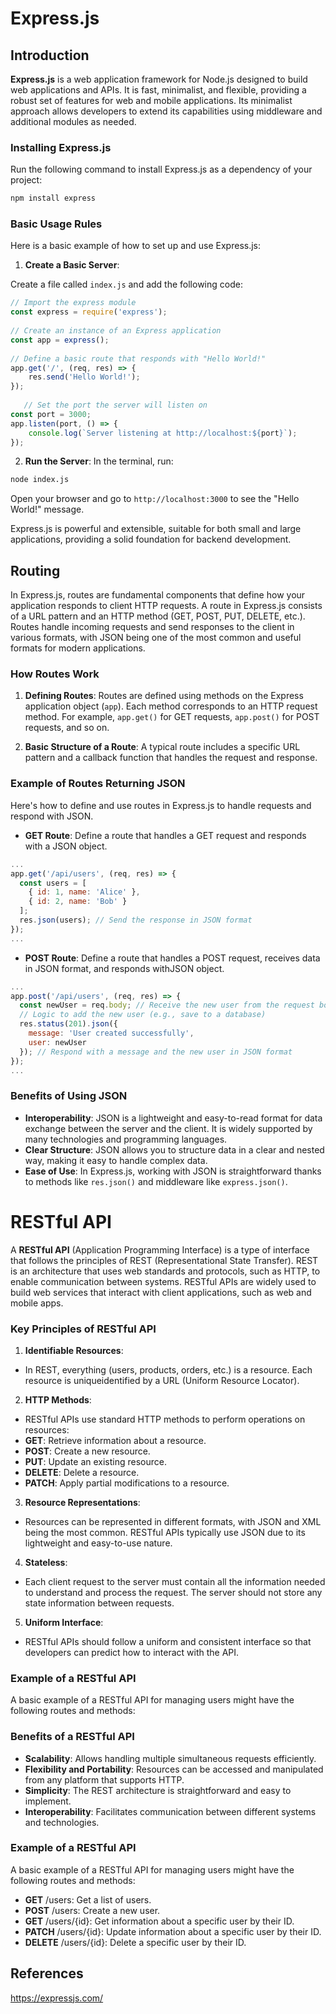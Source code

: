 # Express.js

## Introduction

**Express.js** is a web application framework for Node.js designed to build web applications and APIs. It is fast, minimalist, and flexible, providing a robust set of features for web and mobile applications. Its minimalist approach allows developers to extend its capabilities using middleware and additional modules as needed.

### Installing Express.js

   Run the following command to install Express.js as a dependency of your project:
   ```bash
   npm install express
   ```

### Basic Usage Rules

Here is a basic example of how to set up and use Express.js:

1. **Create a Basic Server**:

Create a file called `index.js` and add the following code:

```javascript
// Import the express module
const express = require('express');
   
// Create an instance of an Express application
const app = express();
   
// Define a basic route that responds with "Hello World!"
app.get('/', (req, res) => {
    res.send('Hello World!');
});
   
   // Set the port the server will listen on
const port = 3000;
app.listen(port, () => {
    console.log(`Server listening at http://localhost:${port}`);
});
```

2. **Run the Server**:
In the terminal, run:
```bash
node index.js
```
Open your browser and go to `http://localhost:3000` to see the "Hello World!" message.

Express.js is powerful and extensible, suitable for both small and large applications, providing a solid foundation for backend development.

## Routing

In Express.js, routes are fundamental components that define how your application responds to client HTTP requests. A route in Express.js consists of a URL pattern and an HTTP method (GET, POST, PUT, DELETE, etc.). Routes handle incoming requests and send responses to the client in various formats, with JSON being one of the most common and useful formats for modern applications.

### How Routes Work

1. **Defining Routes**:
   Routes are defined using methods on the Express application object (`app`). Each method corresponds to an HTTP request method. For example, `app.get()` for GET requests, `app.post()` for POST requests, and so on.

2. **Basic Structure of a Route**:
   A typical route includes a specific URL pattern and a callback function that handles the request and response.

### Example of Routes Returning JSON

Here's how to define and use routes in Express.js to handle requests and respond with JSON.

- **GET Route**:
Define a route that handles a GET request and responds with a JSON object.

```javascript
...
app.get('/api/users', (req, res) => {
  const users = [
    { id: 1, name: 'Alice' },
    { id: 2, name: 'Bob' }
  ];
  res.json(users); // Send the response in JSON format
});
...
```

- **POST Route**:
Define a route that handles a POST request, receives data in JSON format, and responds withJSON object.

```javascript
...
app.post('/api/users', (req, res) => {
  const newUser = req.body; // Receive the new user from the request body
  // Logic to add the new user (e.g., save to a database)
  res.status(201).json({
    message: 'User created successfully',
    user: newUser
  }); // Respond with a message and the new user in JSON format
});
...
```

### Benefits of Using JSON

- **Interoperability**: JSON is a lightweight and easy-to-read format for data exchange between the server and the client. It is widely supported by many technologies and programming languages.
- **Clear Structure**: JSON allows you to structure data in a clear and nested way, making it easy to handle complex data.
- **Ease of Use**: In Express.js, working with JSON is straightforward thanks to methods like `res.json()` and middleware like `express.json()`.

# RESTful API

A **RESTful API** (Application Programming Interface) is a type of interface that follows the principles of REST (Representational State Transfer). REST is an architecture that uses web standards and protocols, such as HTTP, to enable communication between systems. RESTful APIs are widely used to build web services that interact with client applications, such as web and mobile apps.

### Key Principles of RESTful API

1. **Identifiable Resources**:
- In REST, everything (users, products, orders, etc.) is a resource. Each resource is uniqueidentified by a URL (Uniform Resource Locator).

2. **HTTP Methods**:
- RESTful APIs use standard HTTP methods to perform operations on resources:
- **GET**: Retrieve information about a resource.
- **POST**: Create a new resource.
- **PUT**: Update an existing resource.
- **DELETE**: Delete a resource.
- **PATCH**: Apply partial modifications to a resource.

3. **Resource Representations**:
- Resources can be represented in different formats, with JSON and XML being the most common. RESTful APIs typically use JSON due to its lightweight and easy-to-use nature.

4. **Stateless**:
- Each client request to the server must contain all the information needed to understand and process the request. The server should not store any state information between requests.

5. **Uniform Interface**:
- RESTful APIs should follow a uniform and consistent interface so that developers can predict how to interact with the API.

### Example of a RESTful API

A basic example of a RESTful API for managing users might have the following routes and methods:

### Benefits of a RESTful API

- **Scalability**: Allows handling multiple simultaneous requests efficiently.
- **Flexibility and Portability**: Resources can be accessed and manipulated from any platform that supports HTTP.
- **Simplicity**: The REST architecture is straightforward and easy to implement.
- **Interoperability**: Facilitates communication between different systems and technologies.

### Example of a RESTful API
A basic example of a RESTful API for managing users might have the following routes and methods:

- **GET** /users: Get a list of users.
- **POST** /users: Create a new user.
- **GET** /users/{id}: Get information about a specific user by their ID.
- **PATCH** /users/{id}: Update information about a specific user by their ID.
- **DELETE** /users/{id}: Delete a specific user by their ID.

## References
https://expressjs.com/